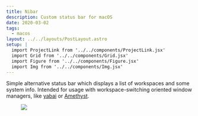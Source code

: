 ```yaml
---
title: Nibar
description: Custom status bar for macOS
date: 2020-03-02
tags:
  - macos
layout: ../../layouts/PostLayout.astro
setup: |
  import ProjectLink from '../../components/ProjectLink.jsx'
  import Grid from '../../components/Grid.jsx'
  import Figure from '../../components/Figure.jsx'
  import Img from '../../components/Img.jsx'
---
```


Simple alternative status bar which displays a list of workspaces and some
system info. Intended for usage with workspace-switching oriented window
managers, like [yabai](https://github.com/koekeishiya/yabai) or
[Amethyst](https://github.com/ianyh/Amethyst).

<ProjectLink url="https://github.com/kkga/nibar" title="Source code on GitHub" />

<Grid breakout>
<Figure>
<Img src="https://raw.githubusercontent.com/kkga/nibar/master/ss.png" />
</Figure>
</Grid>
